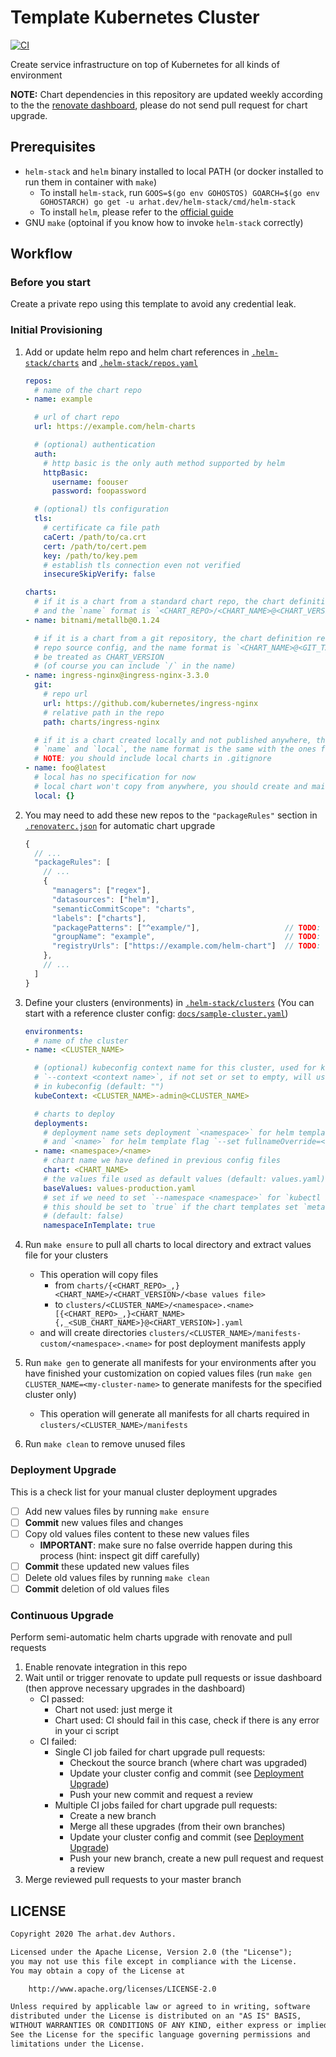 # Template Kubernetes Cluster

[![CI](https://github.com/arhat-dev/template-kubernetes-cluster/workflows/CI/badge.svg)](https://github.com/arhat-dev/template-kubernetes-cluster/actions?query=workflow%3ACI)

Create service infrastructure on top of Kubernetes for all kinds of environment

__NOTE:__ Chart dependencies in this repository are updated weekly according to the the [renovate dashboard](https://github.com/arhat-dev/template-kubernetes-cluster/issues/20), please do not send pull request for chart upgrade.

## Prerequisites

- `helm-stack` and `helm` binary installed to local PATH (or docker installed to run them in container with `make`)
  - To install `helm-stack`, run `GOOS=$(go env GOHOSTOS) GOARCH=$(go env GOHOSTARCH) go get -u arhat.dev/helm-stack/cmd/helm-stack`
  - To install `helm`, please refer to the [official guide](https://helm.sh/docs/intro/install/)
- GNU `make` (optoinal if you know how to invoke `helm-stack` correctly)

## Workflow

### Before you start

Create a private repo using this template to avoid any credential leak.

### Initial Provisioning

1. Add or update helm repo and helm chart references in [`.helm-stack/charts`](./.helm-stack/charts) and [`.helm-stack/repos.yaml`](./.helm-stack/repos.yaml)

   ```yaml
   repos:
     # name of the chart repo
   - name: example

     # url of chart repo
     url: https://example.com/helm-charts

     # (optional) authentication
     auth:
       # http basic is the only auth method supported by helm
       httpBasic:
         username: foouser
         password: foopassword

     # (optional) tls configuration
     tls:
       # certificate ca file path
       caCert: /path/to/ca.crt
       cert: /path/to/cert.pem
       key: /path/to/key.pem
       # establish tls connection even not verified
       insecureSkipVerify: false

   charts:
     # if it is a chart from a standard chart repo, the chart definition only requires `name`
     # and the `name` format is `<CHART_REPO>/<CHART_NAME>@<CHART_VERSION>`
   - name: bitnami/metallb@0.1.24

     # if it is a chart from a git repository, the chart definition requires `name` and `git`
     # repo source config, and the name format is `<CHART_NAME>@<GIT_TAG>` where GIT_TAG will
     # be treated as CHART_VERSION
     # (of course you can include `/` in the name)
   - name: ingress-nginx@ingress-nginx-3.3.0
     git:
       # repo url
       url: https://github.com/kubernetes/ingress-nginx
       # relative path in the repo
       path: charts/ingress-nginx

     # if it is a chart created locally and not published anywhere, the chart definition requires
     # `name` and `local`, the name format is the same with the ones from git repo
     # NOTE: you should include local charts in .gitignore
   - name: foo@latest
     # local has no specification for now
     # local chart won't copy from anywhere, you should create and maintain it in this repo
     local: {}
   ```

1. You may need to add these new repos to the `"packageRules"` section in [`.renovaterc.json`](./.renovaterc.json) for automatic chart upgrade

   ```js
   {
     // ...
     "packageRules": [
       // ...
       {
         "managers": ["regex"],
         "datasources": ["helm"],
         "semanticCommitScope": "charts",
         "labels": ["charts"],
         "packagePatterns": ["^example/"],                   // TODO: change the prefix
         "groupName": "example",                             // TODO: change the group name
         "registryUrls": ["https://example.com/helm-chart"]  // TODO: change the url (only one url allowed)
       },
       // ...
     ]
   }
   ```

1. Define your clusters (environments) in [`.helm-stack/clusters`](./.helm-stack/clusters) (You can start with a reference cluster config: [`docs/sample-cluster.yaml`](./docs/sample-cluster.yaml))

   ```yaml
   environments:
     # name of the cluster
   - name: <CLUSTER_NAME>

     # (optional) kubeconfig context name for this cluster, used for kubectl apply/delete flag
     # `--context <context name>`, if not set or set to empty, will use default `current-context`
     # in kubeconfig (default: "")
     kubeContext: <CLUSTER_NAME>-admin@<CLUSTER_NAME>

     # charts to deploy
     deployments:
       # deployment name sets deployment `<namespace>` for helm template flag `--namespace <namespace>`
       # and `<name>` for helm template flag `--set fullnameOverride=<name>`
     - name: <namespace>/<name>
       # chart name we have defined in previous config files
       chart: <CHART_NAME>
       # the values file used as default values (default: values.yaml)
       baseValues: values-production.yaml
       # set if we need to set `--namespace <namespace>` for `kubectl apply/delete` commands
       # this should be set to `true` if the chart templates set `metadata.namespace`
       # (default: false)
       namespaceInTemplate: true
   ```

1. Run `make ensure` to pull all charts to local directory and extract values file for your clusters
   - This operation will copy files
     - from `charts/{<CHART_REPO>_,}<CHART_NAME>/<CHART_VERSION>/<base values file>`
     - to `clusters/<CLUSTER_NAME>/<namespace>.<name>[{<CHART_REPO>_,}<CHART_NAME>{,_<SUB_CHART_NAME>}@<CHART_VERSION>].yaml`
   - and will create directories `clusters/<CLUSTER_NAME>/manifests-custom/<namespace>.<name>` for post deployment manifests apply

1. Run `make gen` to generate all manifests for your environments after you have finished your customization on copied values files (run `make gen CLUSTER_NAME=<my-cluster-name>` to generate manifests for the specified cluster only)
   - This operation will generate all manifests for all charts required in `clusters/<CLUSTER_NAME>/manifests`

1. Run `make clean` to remove unused files

### Deployment Upgrade

This is a check list for your manual cluster deployment upgrades

- [ ] Add new values files by running `make ensure`
- [ ] __Commit__ new values files and changes
- [ ] Copy old values files content to these new values files
  - __IMPORTANT__: make sure no false override happen during this process (hint: inspect git diff carefully)
- [ ] __Commit__ these updated new values files
- [ ] Delete old values files by running `make clean`
- [ ] __Commit__ deletion of old values files

### Continuous Upgrade

Perform semi-automatic helm charts upgrade with renovate and pull requests

1. Enable renovate integration in this repo
1. Wait until or trigger renovate to update pull requests or issue dashboard (then approve necessary upgrades in the dashboard)
   - CI passed:
     - Chart not used: just merge it
     - Chart used: CI should fail in this case, check if there is any error in your ci script
   - CI failed:
     - Single CI job failed for chart upgrade pull requests:
       - Checkout the source branch (where chart was upgraded)
       - Update your cluster config and commit (see [Deployment Upgrade](#deployment-upgrade))
       - Push your new commit and request a review
     - Multiple CI jobs failed for chart upgrade pull requests:
       - Create a new branch
       - Merge all these upgrades (from their own branches)
       - Update your cluster config and commit (see [Deployment Upgrade](#deployment-upgrade))
       - Push your new branch, create a new pull request and request a review
1. Merge reviewed pull requests to your master branch

## LICENSE

```txt
Copyright 2020 The arhat.dev Authors.

Licensed under the Apache License, Version 2.0 (the "License");
you may not use this file except in compliance with the License.
You may obtain a copy of the License at

    http://www.apache.org/licenses/LICENSE-2.0

Unless required by applicable law or agreed to in writing, software
distributed under the License is distributed on an "AS IS" BASIS,
WITHOUT WARRANTIES OR CONDITIONS OF ANY KIND, either express or implied.
See the License for the specific language governing permissions and
limitations under the License.
```
